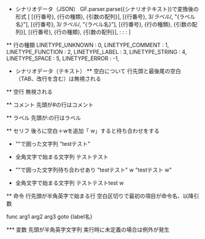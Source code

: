 
* シナリオデータ（JSON）
  GF.parser.parse({シナリオテキスト})で変換後の形式
[
    [{行番号}, {行の種類}, {引数の配列}],
    [{行番号}, 3/*ラベル*/, "{ラベル名}"],
    [{行番号}, 3/*ラベル*/, "{ラベル名}"],
    [{行番号}, {行の種類}, {引数の配列}],
    [{行番号}, {行の種類}, {引数の配列}],
     :
     :
     :
]


** 行の種類
LINETYPE_UNKNOWN : 0,
LINETYPE_COMMENT : 1,
LINETYPE_FUNCTION : 2,
LINETYPE_LABEL : 3,
LINETYPE_STRING : 4,
LINETYPE_SPACE : 5,
LINETYPE_ERROR : -1,




* シナリオデータ（テキスト）
** 空白について
行先頭と最後尾の空白（TAB、改行を含む）は無視される

** 空行
無視される

** コメント
先頭が#の行はコメント

** ラベル
先頭が:の行はラベル

** セリフ
後ろに空白＋wを追加「 w」すると待ち合わせをする

- ""で囲った文字列
"testテスト"

- 全角文字で始まる文字列
テストテスト

- ""で囲った文字列待ち合わせあり
"testテスト" w
"testテスト w"

- 全角文字で始まる文字列
テストテストtest w

** 命令
行先頭が半角英字で始まる行
空白区切りで最初の項目が命令名、以降引数

func arg1 arg2 arg3
goto {label名}

*** 変数
先頭が半角英字文字列
実行時に未定義の場合は例外が発生
